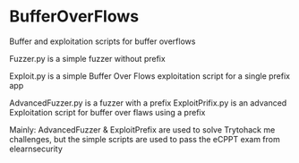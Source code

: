 # BufferOverFlows
Buffer and exploitation scripts for buffer overflows 

Fuzzer.py is a simple fuzzer without prefix

Exploit.py is a simple Buffer Over Flows exploitation script for a single prefix app

AdvancedFuzzer.py is a fuzzer with a prefix 
ExploitPrifix.py is an advanced Exploitation script for buffer over flaws using a prefix 


Mainly:
  AdvancedFuzzer & ExploitPrefix are used to solve Trytohack me challenges, but the simple scripts are used to pass the eCPPT exam from elearnsecurity
  
